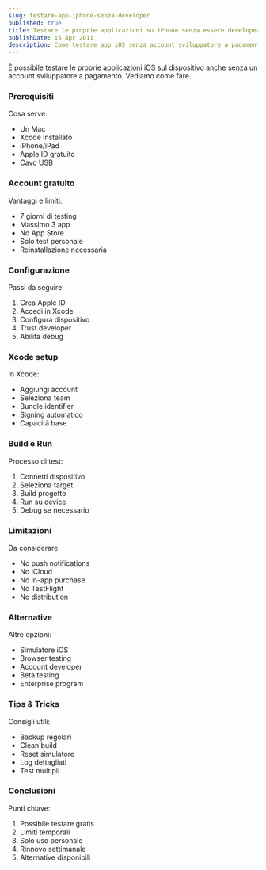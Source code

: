 ```yaml
---
slug: testare-app-iphone-senza-developer
published: true
title: Testare le proprie applicazioni su iPhone senza essere developer
publishDate: 15 Apr 2011
description: Come testare app iOS senza account sviluppatore a pagamento
---
```


È possibile testare le proprie applicazioni iOS sul dispositivo anche senza un account sviluppatore a pagamento. Vediamo come fare.

<!--more-->

### Prerequisiti

Cosa serve:
- Un Mac
- Xcode installato
- iPhone/iPad
- Apple ID gratuito
- Cavo USB

### Account gratuito

Vantaggi e limiti:
- 7 giorni di testing
- Massimo 3 app
- No App Store
- Solo test personale
- Reinstallazione necessaria

### Configurazione

Passi da seguire:
1. Crea Apple ID
2. Accedi in Xcode
3. Configura dispositivo
4. Trust developer
5. Abilita debug

### Xcode setup

In Xcode:
- Aggiungi account
- Seleziona team
- Bundle identifier
- Signing automatico
- Capacità base

### Build e Run

Processo di test:
1. Connetti dispositivo
2. Seleziona target
3. Build progetto
4. Run su device
5. Debug se necessario

### Limitazioni

Da considerare:
- No push notifications
- No iCloud
- No in-app purchase
- No TestFlight
- No distribution

### Alternative

Altre opzioni:
- Simulatore iOS
- Browser testing
- Account developer
- Beta testing
- Enterprise program

### Tips & Tricks

Consigli utili:
- Backup regolari
- Clean build
- Reset simulatore
- Log dettagliati
- Test multipli

### Conclusioni

Punti chiave:
1. Possibile testare gratis
2. Limiti temporali
3. Solo uso personale
4. Rinnovo settimanale
5. Alternative disponibili